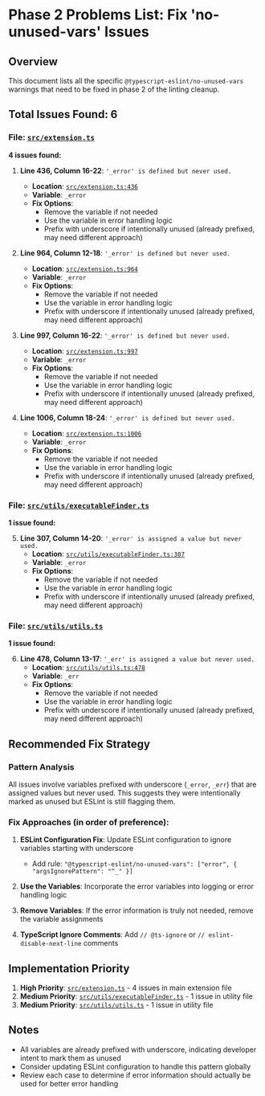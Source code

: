 # Phase 2 Problems List: Fix 'no-unused-vars' Issues

## Overview
This document lists all the specific `@typescript-eslint/no-unused-vars` warnings that need to be fixed in phase 2 of the linting cleanup.

## Total Issues Found: 6

### File: [`src/extension.ts`](src/extension.ts)
**4 issues found:**

1. **Line 436, Column 16-22**: `'_error' is defined but never used.`
   - **Location**: [`src/extension.ts:436`](src/extension.ts:436)
   - **Variable**: `_error`
   - **Fix Options**:
     - Remove the variable if not needed
     - Use the variable in error handling logic
     - Prefix with underscore if intentionally unused (already prefixed, may need different approach)

2. **Line 964, Column 12-18**: `'_error' is defined but never used.`
   - **Location**: [`src/extension.ts:964`](src/extension.ts:964)
   - **Variable**: `_error`
   - **Fix Options**:
     - Remove the variable if not needed
     - Use the variable in error handling logic
     - Prefix with underscore if intentionally unused (already prefixed, may need different approach)

3. **Line 997, Column 16-22**: `'_error' is defined but never used.`
   - **Location**: [`src/extension.ts:997`](src/extension.ts:997)
   - **Variable**: `_error`
   - **Fix Options**:
     - Remove the variable if not needed
     - Use the variable in error handling logic
     - Prefix with underscore if intentionally unused (already prefixed, may need different approach)

4. **Line 1006, Column 18-24**: `'_error' is defined but never used.`
   - **Location**: [`src/extension.ts:1006`](src/extension.ts:1006)
   - **Variable**: `_error`
   - **Fix Options**:
     - Remove the variable if not needed
     - Use the variable in error handling logic
     - Prefix with underscore if intentionally unused (already prefixed, may need different approach)

### File: [`src/utils/executableFinder.ts`](src/utils/executableFinder.ts)
**1 issue found:**

5. **Line 307, Column 14-20**: `'_error' is assigned a value but never used.`
   - **Location**: [`src/utils/executableFinder.ts:307`](src/utils/executableFinder.ts:307)
   - **Variable**: `_error`
   - **Fix Options**:
     - Remove the variable if not needed
     - Use the variable in error handling logic
     - Prefix with underscore if intentionally unused (already prefixed, may need different approach)

### File: [`src/utils/utils.ts`](src/utils/utils.ts)
**1 issue found:**

6. **Line 478, Column 13-17**: `'_err' is assigned a value but never used.`
   - **Location**: [`src/utils/utils.ts:478`](src/utils/utils.ts:478)
   - **Variable**: `_err`
   - **Fix Options**:
     - Remove the variable if not needed
     - Use the variable in error handling logic
     - Prefix with underscore if intentionally unused (already prefixed, may need different approach)

## Recommended Fix Strategy

### Pattern Analysis
All issues involve variables prefixed with underscore (`_error`, `_err`) that are assigned values but never used. This suggests they were intentionally marked as unused but ESLint is still flagging them.

### Fix Approaches (in order of preference):

1. **ESLint Configuration Fix**: Update ESLint configuration to ignore variables starting with underscore
   - Add rule: `"@typescript-eslint/no-unused-vars": ["error", { "argsIgnorePattern": "^_" }]`

2. **Use the Variables**: Incorporate the error variables into logging or error handling logic

3. **Remove Variables**: If the error information is truly not needed, remove the variable assignments

4. **TypeScript Ignore Comments**: Add `// @ts-ignore` or `// eslint-disable-next-line` comments

## Implementation Priority

1. **High Priority**: [`src/extension.ts`](src/extension.ts) - 4 issues in main extension file
2. **Medium Priority**: [`src/utils/executableFinder.ts`](src/utils/executableFinder.ts) - 1 issue in utility file
3. **Medium Priority**: [`src/utils/utils.ts`](src/utils/utils.ts) - 1 issue in utility file

## Notes

- All variables are already prefixed with underscore, indicating developer intent to mark them as unused
- Consider updating ESLint configuration to handle this pattern globally
- Review each case to determine if error information should actually be used for better error handling